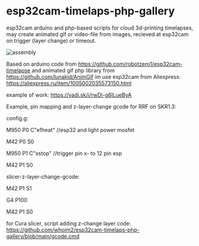 # esp32cam-timelaps-php-gallery
esp32cam arduino and php-based scripts for cloud 3d-printing timelapses, may create animated gif or video-file from images, recieved at esp32cam on trigger (layer change) or timeout.

![assembly](https://github.com/whoim2/esp32cam-timelaps-php-gallery/raw/main/Screenshot_2.png)

Based on arduino code from https://github.com/robotzero1/esp32cam-timelapse and animated gif php library from https://github.com/lunakid/AnimGif
im use esp32cam from Aliexpress: https://aliexpress.ru/item/1005002035573150.html

example of work: https://yadi.sk/i/rwDl-g6lLueByA


Example, pin mapping and z-layer-change gcode for RRF on SKR1.3:


config.g:

M950 P0 C"e1heat" //esp32 and light power mosfet

M42 P0 S0

M950 P1 C"xstop" //trigger pin x- to 12 pin esp

M42 P1 S0


slicer-z-layer-change-gcode:

M42 P1 S1

G4 P100

M42 P1 S0


for Cura slicer, script adding z-change layer code: https://github.com/whoim2/esp32cam-timelaps-php-gallery/blob/main/gcode.cmd
